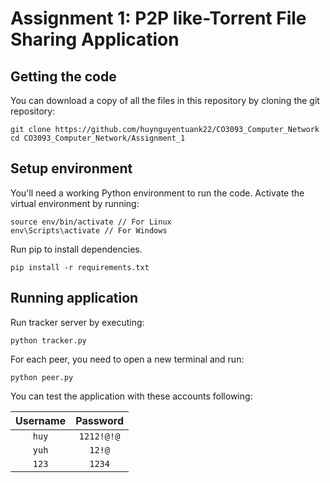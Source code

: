 # Assignment 1: P2P like-Torrent File Sharing Application

## Getting the code

You can download a copy of all the files in this repository by cloning the git repository:

    git clone https://github.com/huynguyentuank22/CO3093_Computer_Network
    cd CO3093_Computer_Network/Assignment_1

## Setup environment

You'll need a working Python environment to run the code.
Activate the virtual environment by running:

    source env/bin/activate // For Linux
    env\Scripts\activate // For Windows

Run pip to install dependencies.

    pip install -r requirements.txt

## Running application
Run tracker server by executing:

    python tracker.py

For each peer, you need to open a new terminal and run:

    python peer.py

You can test the application with these accounts following:

| Username     | Password   |
|:------------:|:----------:|
| `huy`        | `1212!@!@` |
| `yuh`        | `12!@`     |
| `123`        | `1234`     |


